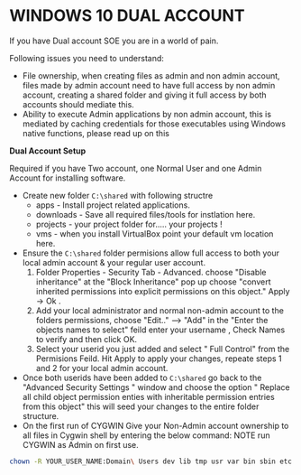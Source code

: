 WINDOWS 10 DUAL ACCOUNT
=================


If you have Dual account SOE you are in a world of pain. 

Following issues you need to understand:

* File ownership, when creating files as admin and non admin account, files made by admin account need to have full access by non admin account, creating a shared folder and giving it full access by both accounts should mediate this.
* Ability to execute Admin applications by non admin account, this is mediated by caching credentials for those executables using Windows native functions, please read up on this  

**Dual Account Setup**

Required if you have Two account, one Normal User and one Admin Account for installing software.

* Create new folder ```C:\shared``` with following structre 
    * apps - Install project related applications. 
    * downloads - Save all required files/tools for instlation here. 
    * projects - your project folder for..... your projects !
    * vms - when you install VirtualBox point your default vm location here.  
* Ensure the ```C:\shared``` folder permisions allow full access to both your local admin account & your regular user account.
    1. Folder Properties - Security Tab - Advanced. choose "Disable inheritance" at the "Block Inheritance" pop up choose "convert inherited permissions into explicit permissions on          this object." Apply -> Ok . 
    2. Add your local administrator and normal non-admin account to the folders permissions, choose "Edit.." --> "Add" in the "Enter the objects names to select" feild enter your             username , Check Names to verify and then click OK.
    3. Select your userid you just added and select " Full Control" from the Permisions Feild. Hit Apply to apply your changes, repeate steps 1 and 2 for your local admin account. 
* Once both userids have been added to   ```C:\shared``` go back to the "Advanced Security Settings " window and choose the option " Replace all child object permission enties with      inheritable permission entries from this object"  this will seed your changes to the entire folder structure. 
* On the first run of CYGWIN Give your Non-Admin account ownership to all files in Cygwin shell by entering the below command: NOTE run CYGWIN as Admin on first use. 

```Bash
chown -R YOUR_USER_NAME:Domain\ Users dev lib tmp usr var bin sbin etc home
```

